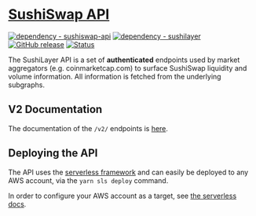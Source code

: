 # [SushiSwap API](#)

[![dependency - sushiswap-api](https://img.shields.io/badge/sls-sushiswap--api-blue?logo=serverless&logoColor=white)](https://www.npmjs.com/package/sushiswap-api) [![dependency - sushilayer](https://img.shields.io/badge/nestjs-sushilayer-blue?logo=nestjs&logoColor=white)](https://www.npmjs.com/package/sushilayer) [![GitHub release](https://img.shields.io/github/release/sambacha/sushi-api-wrapper?include_prereleases=&sort=semver)](https://github.com/sambacha/sushi-api-wrapper/releases/) [![Status](https://img.shields.io/badge/service-mainnet-status)](#)

The SushiLayer API is a set of **authenticated** endpoints used by market aggregators (e.g. coinmarketcap.com) to surface 
SushiSwap liquidity and volume information. All information is fetched from the underlying subgraphs.

## V2 Documentation

The documentation of the `/v2/` endpoints is [here](./v2.md).

## Deploying the API

The API uses the [serverless framework](https://serverless.com) and can easily be deployed to any AWS account,
via the `yarn sls deploy` command.

In order to configure your AWS account as a target, 
see [the serverless docs](https://www.serverless.com/framework/docs/providers/aws/guide/credentials/).

